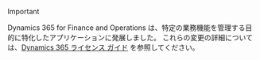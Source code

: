 > [!IMPORTANT]
> Dynamics 365 for Finance and Operations は、特定の業務機能を管理する目的に特化したアプリケーションに発展しました。 これらの変更の詳細については、[Dynamics 365 ライセンス ガイド](https://mbs.microsoft.com/Files/public/365/Dynamics365LicensingGuide.pdf) を参照してください。
 
